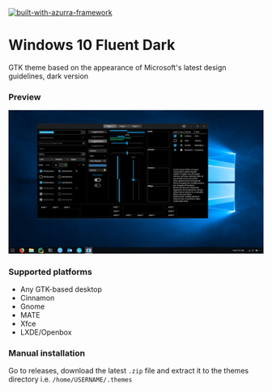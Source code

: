 [![built-with-azurra-framework](https://github.com/Elbullazul/Azurra_framework/raw/assets/azurra_framework_smaller.png)](https://github.com/Elbullazul/Azurra_framework)

# Windows 10 Fluent Dark
GTK theme based on the appearance of Microsoft's latest design guidelines, dark version

### Preview
![acrylic-dark](https://github.com/B00merang-Project/gallery/raw/master/Windows%2010%20Acrylic%20Dark%20(3).png)

### Supported platforms
- Any GTK-based desktop
- Cinnamon
- Gnome
- MATE
- Xfce
- LXDE/Openbox

### Manual installation
Go to releases, download the latest `.zip` file and extract it to the themes directory i.e. `/home/USERNAME/.themes`
